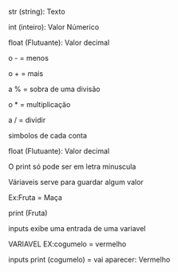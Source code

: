  str (string): Texto

int (inteiro): Valor Númerico

float (Flutuante): Valor decimal

o - = menos

o + = mais

a % = sobra de uma divisão

o * = multiplicação

a / = dividir

simbolos de cada conta

float (Flutuante): Valor decimal

O print só pode ser em letra minuscula



Váriaveis
serve para guardar algum valor

Ex:Fruta = Maça

print (Fruta)


inputs
exibe uma entrada de uma variavel

VARIAVEL EX:cogumelo = vermelho

inputs print (cogumelo) = vai aparecer: Vermelho
